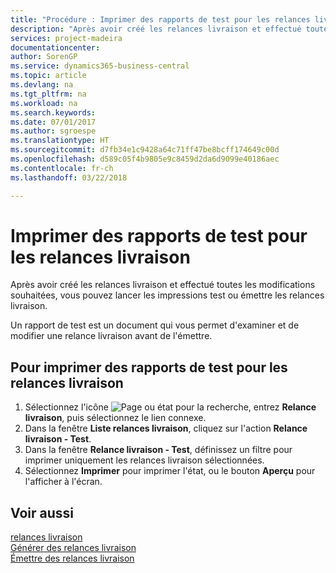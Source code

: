 ```yaml
---
title: "Procédure : Imprimer des rapports de test pour les relances livraison"
description: "Après avoir créé les relances livraison et effectué toutes les modifications souhaitées, vous pouvez lancer les impressions test ou émettre les relances livraison."
services: project-madeira
documentationcenter: 
author: SorenGP
ms.service: dynamics365-business-central
ms.topic: article
ms.devlang: na
ms.tgt_pltfrm: na
ms.workload: na
ms.search.keywords: 
ms.date: 07/01/2017
ms.author: sgroespe
ms.translationtype: HT
ms.sourcegitcommit: d7fb34e1c9428a64c71ff47be8bcff174649c00d
ms.openlocfilehash: d589c05f4b9805e9c8459d2da6d9099e40186aec
ms.contentlocale: fr-ch
ms.lasthandoff: 03/22/2018

---
```

# <a name="print-test-reports-for-delivery-reminders"></a>Imprimer des rapports de test pour les relances livraison
Après avoir créé les relances livraison et effectué toutes les modifications souhaitées, vous pouvez lancer les impressions test ou émettre les relances livraison.  

Un rapport de test est un document qui vous permet d'examiner et de modifier une relance livraison avant de l'émettre.  

## <a name="to-print-test-reports-before-issuing-delivery-reminders"></a>Pour imprimer des rapports de test pour les relances livraison  

1.  Sélectionnez l'icône ![Page ou état pour la recherche](../../media/ui-search/search_small.png "Page ou état pour la recherche"), entrez **Relance livraison**, puis sélectionnez le lien connexe.  
2.  Dans la fenêtre **Liste relances livraison**, cliquez sur l'action **Relance livraison - Test**.  
3.  Dans la fenêtre **Relance livraison - Test**, définissez un filtre pour imprimer uniquement les relances livraison sélectionnées.  
4.  Sélectionnez **Imprimer** pour imprimer l'état, ou le bouton **Aperçu** pour l'afficher à l'écran.  

## <a name="see-also"></a>Voir aussi  
 [relances livraison](delivery-reminders.md)   
 [Générer des relances livraison](how-to-generate-delivery-reminders.md)   
 [Émettre des relances livraison](how-to-issue-delivery-reminders.md)

